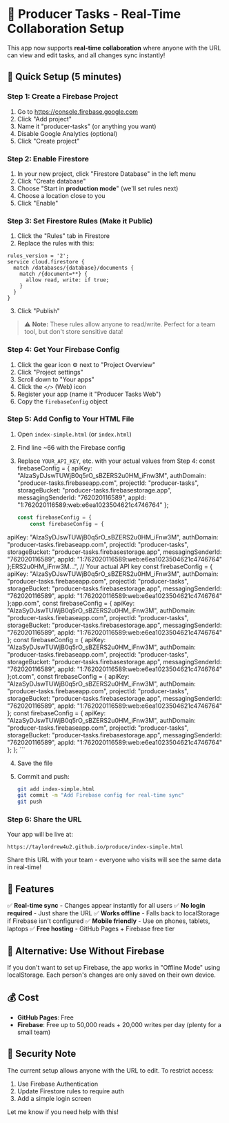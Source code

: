 # 🎤 Producer Tasks - Real-Time Collaboration Setup

This app now supports **real-time collaboration** where anyone with the URL can view and edit tasks, and all changes sync instantly!

## 🚀 Quick Setup (5 minutes)

### Step 1: Create a Firebase Project

1. Go to <https://console.firebase.google.com>
2. Click "Add project"
3. Name it "producer-tasks" (or anything you want)
4. Disable Google Analytics (optional)
5. Click "Create project"

### Step 2: Enable Firestore

1. In your new project, click "Firestore Database" in the left menu
2. Click "Create database"
3. Choose "Start in **production mode**" (we'll set rules next)
4. Choose a location close to you
5. Click "Enable"

### Step 3: Set Firestore Rules (Make it Public)

1. Click the "Rules" tab in Firestore
2. Replace the rules with this:

```rules
rules_version = '2';
service cloud.firestore {
  match /databases/{database}/documents {
    match /{document=**} {
      allow read, write: if true;
    }
  }
}
```

3. Click "Publish"

> ⚠️ **Note:** These rules allow anyone to read/write. Perfect for a team tool, but don't store sensitive data!

### Step 4: Get Your Firebase Config

1. Click the gear icon ⚙️ next to "Project Overview"
2. Click "Project settings"
3. Scroll down to "Your apps"
4. Click the `</>` (Web) icon
5. Register your app (name it "Producer Tasks Web")
6. Copy the `firebaseConfig` object

### Step 5: Add Config to Your HTML File

1. Open `index-simple.html` (or `index.html`)
2. Find line ~66 with the Firebase config
3. Replace `YOUR_API_KEY`, etc. with your actual values from Step 4:
const firebaseConfig = {
  apiKey: "AIzaSyDJswTUWjB0q5rO_sBZERS2u0HM_iFnw3M",
  authDomain: "producer-tasks.firebaseapp.com",
  projectId: "producer-tasks",
  storageBucket: "producer-tasks.firebasestorage.app",
  messagingSenderId: "762020116589",
  appId: "1:762020116589:web:e6ea1023504621c4746764"
};

    ```javascript
    const firebaseConfig = {
        const firebaseConfig = {

  apiKey: "AIzaSyDJswTUWjB0q5rO_sBZERS2u0HM_iFnw3M",
  authDomain: "producer-tasks.firebaseapp.com",
  projectId: "producer-tasks",
  storageBucket: "producer-tasks.firebasestorage.app",
  messagingSenderId: "762020116589",
  appId: "1:762020116589:web:e6ea1023504621c4746764"
};ERS2u0HM_iFnw3M...",  // Your actual API key
        const firebaseConfig = {
  apiKey: "AIzaSyDJswTUWjB0q5rO_sBZERS2u0HM_iFnw3M",
  authDomain: "producer-tasks.firebaseapp.com",
  projectId: "producer-tasks",
  storageBucket: "producer-tasks.firebasestorage.app",
  messagingSenderId: "762020116589",
  appId: "1:762020116589:web:e6ea1023504621c4746764"
};app.com",
        const firebaseConfig = {
  apiKey: "AIzaSyDJswTUWjB0q5rO_sBZERS2u0HM_iFnw3M",
  authDomain: "producer-tasks.firebaseapp.com",
  projectId: "producer-tasks",
  storageBucket: "producer-tasks.firebasestorage.app",
  messagingSenderId: "762020116589",
  appId: "1:762020116589:web:e6ea1023504621c4746764"
};
        const firebaseConfig = {
  apiKey: "AIzaSyDJswTUWjB0q5rO_sBZERS2u0HM_iFnw3M",
  authDomain: "producer-tasks.firebaseapp.com",
  projectId: "producer-tasks",
  storageBucket: "producer-tasks.firebasestorage.app",
  messagingSenderId: "762020116589",
  appId: "1:762020116589:web:e6ea1023504621c4746764"
};ot.com",
        const firebaseConfig = {
  apiKey: "AIzaSyDJswTUWjB0q5rO_sBZERS2u0HM_iFnw3M",
  authDomain: "producer-tasks.firebaseapp.com",
  projectId: "producer-tasks",
  storageBucket: "producer-tasks.firebasestorage.app",
  messagingSenderId: "762020116589",
  appId: "1:762020116589:web:e6ea1023504621c4746764"
};
        const firebaseConfig = {
  apiKey: "AIzaSyDJswTUWjB0q5rO_sBZERS2u0HM_iFnw3M",
  authDomain: "producer-tasks.firebaseapp.com",
  projectId: "producer-tasks",
  storageBucket: "producer-tasks.firebasestorage.app",
  messagingSenderId: "762020116589",
  appId: "1:762020116589:web:e6ea1023504621c4746764"
};
    };
    ```

4. Save the file
5. Commit and push:

    ```bash
    git add index-simple.html
    git commit -m "Add Firebase config for real-time sync"
    git push
    ```

### Step 6: Share the URL

Your app will be live at:

```text
https://taylordrew4u2.github.io/produce/index-simple.html
```

Share this URL with your team - everyone who visits will see the same data in real-time!

## 🎉 Features

✅ **Real-time sync** - Changes appear instantly for all users
✅ **No login required** - Just share the URL
✅ **Works offline** - Falls back to localStorage if Firebase isn't configured
✅ **Mobile friendly** - Use on phones, tablets, laptops
✅ **Free hosting** - GitHub Pages + Firebase free tier

## 🔧 Alternative: Use Without Firebase

If you don't want to set up Firebase, the app works in "Offline Mode" using localStorage. Each person's changes are only saved on their own device.

## 💰 Cost

- **GitHub Pages**: Free
- **Firebase**: Free up to 50,000 reads + 20,000 writes per day (plenty for a small team)

## 🔐 Security Note

The current setup allows anyone with the URL to edit. To restrict access:

1. Use Firebase Authentication
2. Update Firestore rules to require auth
3. Add a simple login screen

Let me know if you need help with this!
